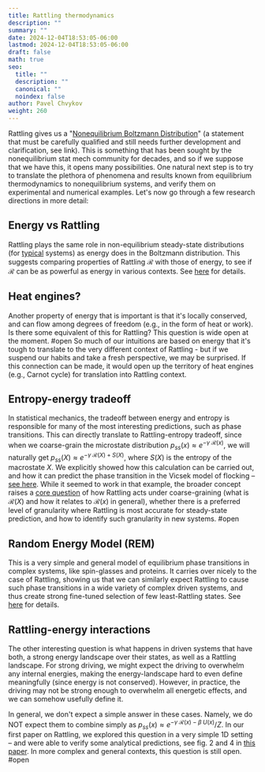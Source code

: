 ```yaml
---
title: Rattling thermodynamics
description: ""
summary: ""
date: 2024-12-04T18:53:05-06:00
lastmod: 2024-12-04T18:53:05-06:00
draft: false
math: true
seo:
  title: ""
  description: ""
  canonical: ""
  noindex: false
author: Pavel Chvykov
weight: 260
---
```

Rattling gives us a "[Nonequilibrium Boltzmann Distribution](https://rattling.org/docs/background/neq-boltzmann/)" (a statement that must be carefully qualified and still needs further development and clarification, see link). This is something that has been sought by the nonequilibrium stat mech community for decades, and so if we suppose that we have this, it opens many possibilities. One natural next step is to try to translate the plethora of phenomena and results known from equilibrium thermodynamics to nonequilibrium systems, and verify them on experimental and numerical examples. 
Let's now go through a few research directions in more detail:

## Energy vs Rattling

Rattling plays the same role in non-equilibrium steady-state distributions (for [typical](/docs/background/typicality) systems) as energy does in the Boltzmann distribution. This suggests comparing properties of Rattling $\mathcal{R}$ with those of energy, to see if $\mathcal{R}$ can be as powerful as energy in various contexts. See [here](/docs/research-directions/rattling-vs-energy) for details.

## Heat engines?

Another property of energy that is important is that it's locally conserved, and can flow among degrees of freedom (e.g., in the form of heat or work). Is there some equivalent of this for Rattling? This question is wide open at the moment. #open So much of our intuitions are based on energy that it's tough to translate to the very different context of Rattling - but if we suspend our habits and take a fresh perspective, we may be surprised. If this connection can be made, it would open up the territory of heat engines (e.g., Carnot cycle) for translation into Rattling context. 

## Entropy-energy tradeoff

In statistical mechanics, the tradeoff between energy and entropy is responsible for many of the most interesting predictions, such as phase transitions. This can directly translate to Rattling-entropy tradeoff, since when we coarse-grain the microstate distribution $p_{ss}(x) \approx e^{-\gamma\; \mathcal{R}(x)}$, we will naturally get $p_{ss}(X) \approx e^{-\gamma\; \mathcal{R}(X) + S(X)}$, where $S(X)$ is the entropy of the macrostate $X$. We explicitly showed how this calculation can be carried out, and how it can predict the phase transition in the Vicsek model of flocking – [see here](/docs/examples/vicsek-model/). While it seemed to work in that example, the broader concept raises a [core question](/core-questions/#rattling-under-transformations) of how Rattling acts under coarse-graining (what is $\mathcal{R}(X)$ and how it relates to $\mathcal{R}(x)$ in general), whether there is a preferred level of granularity where Rattling is most accurate for steady-state prediction, and how to identify such granularity in new systems. #open

## Random Energy Model (REM)

This is a very simple and general model of equilibrium phase transitions in complex systems, like spin-glasses and proteins. It carries over nicely to the case of Rattling, showing us that we can similarly expect Rattling to cause such phase transitions in a wide variety of complex driven systems, and thus create strong fine-tuned selection of few least-Rattling states. See [here](/docs/examples/random-energy-model-rem/) for details.

## Rattling-energy interactions

The other interesting question is what happens in driven systems that have both, a strong energy landscape over their states, as well as a Rattling landscape. For strong driving, we might expect the driving to overwhelm any internal energies, making the energy-landscape hard to even define meaningfully (since energy is not conserved). However, in practice, the driving may not be strong enough to overwhelm all energetic effects, and we can somehow usefully define it.

In general, we don't expect a simple answer in these cases. Namely, we do NOT expect them to combine simply as $p_{ss}(x) \approx e^{-\gamma\; \mathcal{R}(x) - \beta \; U(x)}/Z \tag{1}$. In our first paper on Rattling, we explored this question in a very simple 1D setting – and were able to verify some analytical predictions, see fig. 2 and 4 in [this paper](https://arxiv.org/abs/1707.03933). In more complex and general contexts, this question is still open. #open

